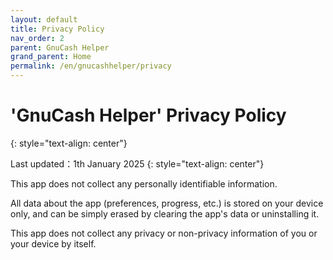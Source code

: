 ```yaml
---
layout: default
title: Privacy Policy
nav_order: 2
parent: GnuCash Helper
grand_parent: Home
permalink: /en/gnucashhelper/privacy
---
```


# 'GnuCash Helper' Privacy Policy
{: style="text-align: center"}

Last updated：1th January 2025
{: style="text-align: center"}

This app does not collect any personally identifiable information. 

All data about the app (preferences, progress, etc.) is stored on your device only, and can be simply erased by clearing the app's data or uninstalling it. 

This app does not collect any privacy or non-privacy information of you or your device by itself.
